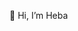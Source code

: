 👋 Hi, I’m Heba 


<!---
heba-mostafa/heba-mostafa is a ✨ special ✨ repository because its `README.md` (this file) appears on your GitHub profile.
You can click the Preview link to take a look at your changes.
--->
